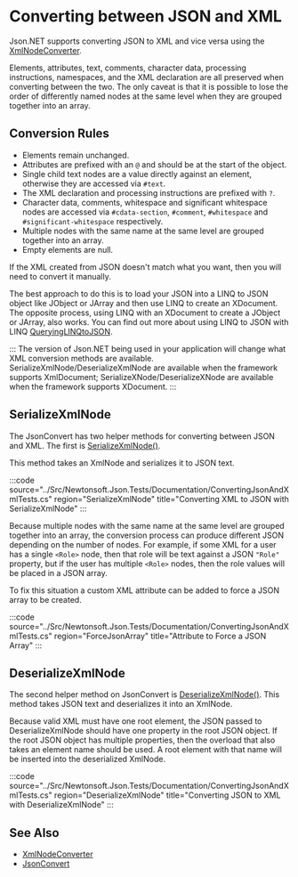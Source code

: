 ﻿# Converting between JSON and XML

Json.NET supports converting JSON to XML and vice versa using the [XmlNodeConverter](/api/newtonsoft/json/converters/xmlnodeconverter/).

Elements, attributes, text, comments, character data, processing instructions, namespaces, and the XML declaration are all preserved when converting between the two. The only caveat is that it is possible to lose the order of differently named nodes at the same level when they are grouped together into an array.

## Conversion Rules

- Elements remain unchanged.
- Attributes are prefixed with an `@` and should be at the start of the object.
- Single child text nodes are a value directly against an element, otherwise they are accessed via `#text`.
- The XML declaration and processing instructions are prefixed with `?`.
- Character data, comments, whitespace and significant whitespace nodes are accessed via `#cdata-section`, `#comment`, `#whitespace` and `#significant-whitespace` respectively.
- Multiple nodes with the same name at the same level are grouped together into an array.
- Empty elements are null.

If the XML created from JSON doesn't match what you want, then you will need to convert it manually.

The best approach to do this is to load your JSON into a LINQ to JSON object like JObject or JArray and then use LINQ to create an XDocument. The opposite process, using LINQ with an XDocument to create a JObject or JArray, also works. You can find out more about using LINQ to JSON with LINQ [QueryingLINQtoJSON](here).

:::
The version of Json.NET being used in your application will change what XML conversion methods are available. SerializeXmlNode/DeserializeXmlNode are available when the framework supports XmlDocument; SerializeXNode/DeserializeXNode are available when the framework supports XDocument.
:::

## SerializeXmlNode

The JsonConvert has two helper methods for converting between JSON and XML. The first is [SerializeXmlNode()](/api/newtonsoft/json/jsonconvert/#method-serializexmlnode).

This method takes an XmlNode and serializes it to JSON text.

:::code source="../Src/Newtonsoft.Json.Tests/Documentation/ConvertingJsonAndXmlTests.cs" region="SerializeXmlNode" title="Converting XML to JSON with SerializeXmlNode" :::

Because multiple nodes with the same name at the same level are grouped together into an array, the conversion process can produce different JSON depending on the number of nodes. For example, if some XML for a user has a single `<Role>` node, then that role will be text against a JSON `"Role"` property, but if the user has multiple `<Role>` nodes, then the role values will be placed in a JSON array.

To fix this situation a custom XML attribute can be added to force a JSON array to be created.

:::code source="../Src/Newtonsoft.Json.Tests/Documentation/ConvertingJsonAndXmlTests.cs" region="ForceJsonArray" title="Attribute to Force a JSON Array" :::

## DeserializeXmlNode

The second helper method on JsonConvert is [DeserializeXmlNode()](/api/newtonsoft/json/jsonconvert/#method-deserializexmlnode). This method takes JSON text and deserializes it into an XmlNode.

Because valid XML must have one root element, the JSON passed to DeserializeXmlNode should have one property in the root JSON object. If the root JSON object has multiple properties, then the overload that also takes an element name should be used. A root element with that name will be inserted into the deserialized XmlNode.

:::code source="../Src/Newtonsoft.Json.Tests/Documentation/ConvertingJsonAndXmlTests.cs" region="DeserializeXmlNode" title="Converting JSON to XML with DeserializeXmlNode" :::

## See Also

- [XmlNodeConverter](/api/newtonsoft/json/converters/xmlnodeconverter/)
- [JsonConvert](/api/newtonsoft/json/jsonconvert/)
